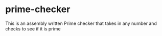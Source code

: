 # prime-checker
This is an assembly written Prime checker that takes in any number and checks to see if it is prime
